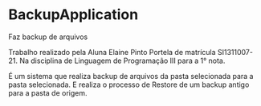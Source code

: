# BackupApplication
Faz backup de arquivos 

Trabalho realizado pela Aluna Elaine Pinto Portela de matrícula SI1311007-21.
Na disciplina de Linguagem de Programação III para a 1° nota. 

É um sistema que realiza backup de arquivos da pasta selecionada para a pasta selecionada. 
E realiza o processo de Restore de um backup antigo para a pasta de origem. 